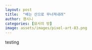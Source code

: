 ```yaml
---
layout: post
title:  "배는 산으로 무너져내려"
author: 괭시니
categories: [묘사의 방]
image: assets/images/pixel-art-83.png
---
```

testing